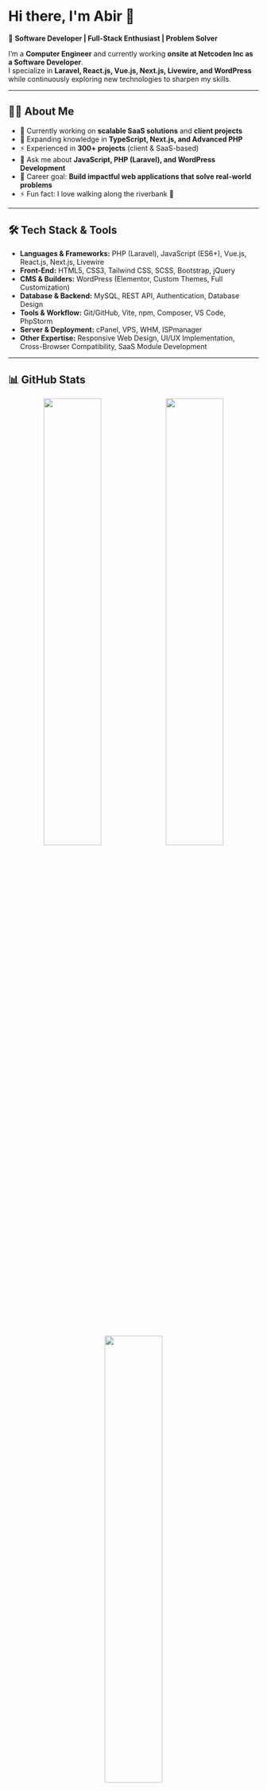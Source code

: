 # Hi there, I'm Abir 👋  

🚀 **Software Developer | Full-Stack Enthusiast | Problem Solver**  

I’m a **Computer Engineer** and currently working **onsite at Netcoden Inc as a Software Developer**.  
I specialize in **Laravel, React.js, Vue.js, Next.js, Livewire, and WordPress** while continuously exploring new technologies to sharpen my skills.  

---

## 👨‍💻 About Me  

- 🔭 Currently working on **scalable SaaS solutions** and **client projects**  
- 🌱 Expanding knowledge in **TypeScript, Next.js, and Advanced PHP**  
- ⚡ Experienced in **300+ projects** (client & SaaS-based)  
- 💬 Ask me about **JavaScript, PHP (Laravel), and WordPress Development**  
- 🎯 Career goal: **Build impactful web applications that solve real-world problems**  
- ⚡ Fun fact: I love walking along the riverbank 🌊  

---

## 🛠️ Tech Stack & Tools  

- **Languages & Frameworks:** PHP (Laravel), JavaScript (ES6+), Vue.js, React.js, Next.js, Livewire  
- **Front-End:** HTML5, CSS3, Tailwind CSS, SCSS, Bootstrap, jQuery  
- **CMS & Builders:** WordPress (Elementor, Custom Themes, Full Customization)  
- **Database & Backend:** MySQL, REST API, Authentication, Database Design  
- **Tools & Workflow:** Git/GitHub, Vite, npm, Composer, VS Code, PhpStorm  
- **Server & Deployment:** cPanel, VPS, WHM, ISPmanager  
- **Other Expertise:** Responsive Web Design, UI/UX Implementation, Cross-Browser Compatibility, SaaS Module Development  

---

## 📊 GitHub Stats  

<p align="center">
  <img width="48%" src="https://github-readme-stats.vercel.app/api?username=Abir-Hasan-GUB&show_icons=true&theme=radical" />
  <img width="48%" src="https://github-readme-streak-stats.herokuapp.com/?user=Abir-Hasan-GUB&theme=radical" />
</p>  

<p align="center">
  <img width="48%" src="https://github-readme-stats.vercel.app/api/top-langs/?username=Abir-Hasan-GUB&layout=compact&theme=radical" />
</p>  

---

## 🏆 Achievements & Trophies  

<p align="center">
  <img src="https://github-profile-trophy.vercel.app/?username=Abir-Hasan-GUB&theme=radical&no-frame=true&row=1&column=6" />
</p>  

---

## 📈 Contribution Graph  

<p align="center">
  <img src="https://github-readme-activity-graph.vercel.app/graph?username=Abir-Hasan-GUB&theme=react-dark&hide_border=true" />
</p>  

---

## 🌍 Visitor Count  

<p align="center">
  <img src="https://komarev.com/ghpvc/?username=Abir-Hasan-GUB&label=Profile%20Views&color=blue&style=flat" alt="visitor badge"/>
</p>  

---

## 📌 Pinned Projects  

## Will Add soon :)

---

## 🌐 Connect with Me  

[![LinkedIn](https://img.shields.io/badge/LinkedIn-Connect-blue?style=flat&logo=linkedin)](https://www.linkedin.com/in/abir2247/)  
[![Instagram](https://img.shields.io/badge/Instagram-Follow-pink?style=flat&logo=instagram)](https://www.instagram.com/abir_hasan_47/)  
[![Facebook](https://img.shields.io/badge/Facebook-Follow-blue?style=flat&logo=facebook)](https://web.facebook.com/abir.green.cse/)  
[![Portfolio](https://img.shields.io/badge/Portfolio-Visit-darkgreen?style=flat&logo=google-chrome)](https://www.devabir.xyz/)  

---

✨ _“Code is like humor. When you have to explain it, it’s bad.”_  

